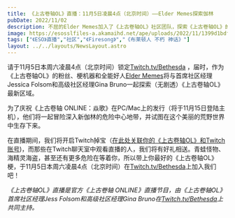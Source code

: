 ```yaml
---
title: 《上古卷轴OL》直播：11月5日凌晨4点（北京时间）——Elder Memes探索伽林
pubDate: 2022/11/02
description: 不屈的Elder Memes加入了《上古卷轴OL》社区团队，探索《上古卷轴OL》的最新DLC。
image: https://esosslfiles-a.akamaihd.net/ape/uploads/2022/11/1399d1bdf55e45278aa8107d01cdf8c5.jpg
tags: ["《ESO》直播","社区","《Firesong》","《布莱顿人 不朽 神话》"]
layout: ../../layouts/NewsLayout.astro
---
```


请于11月5日本周六凌晨4点（北京时间）锁定[Twitch.tv/Bethesda](https://www.twitch.tv/Bethesda) ，届时，作为《上古卷轴OL》的粉丝、梗机器和全能好人[Elder Memes](https://twitter.com/TheElderMemes)将与首席社区经理Jessica Folsom和高级社区经理Gina Bruno一起探索（无剧透）《上古卷轴OL》最新区域。

为了庆祝《上古卷轴 ONLINE：焱歌》在PC/Mac上的发行（将于11月15日登陆主机），他们将一起冒险深入新伽林的危险中心地带，并试图在这个美丽的荒野世界中生存下来。

在直播期间，我们将开启Twitch掉宝（[在此处关联你的《上古卷轴OL》和Twitch账号](https://help-zh-cn.elderscrollsonline.com/app/answers/detail/a_id/56542))，而那些在Twitch聊天室中观看直播的人，我们将有好礼相送。青蛙怪物、海精灵海盗，甚至还有更多危险在等着你，所以带上你最好的《上古卷轴OL》梗，于11月5日本周六凌晨4点（北京时间）在[Twitch.tv/Bethesda](https://www.twitch.tv/Bethesda)上加入我们吧！

*《上古卷轴OL》直播是官方《上古卷轴 ONLINE》直播节目，由《上古卷轴OL》首席社区经理Jess Folsom和高级社区经理Gina Bruno在*[*Twitch.tv/Bethesda*](https://www.twitch.tv/bethesda)*上共同主持。*

